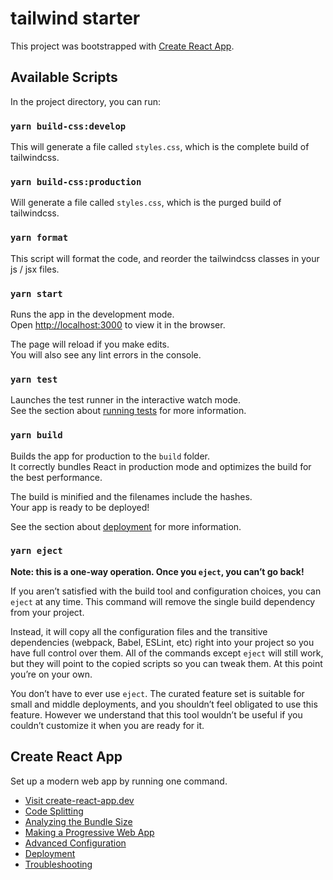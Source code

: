 # tailwind starter

This project was bootstrapped with [Create React App](https://github.com/facebook/create-react-app).

## Available Scripts

In the project directory, you can run:

### `yarn build-css:develop`

This will generate a file called `styles.css`, which is the complete build of tailwindcss.

### `yarn build-css:production`

Will generate a file called `styles.css`, which is the purged build of tailwindcss.

### `yarn format`

This script will format the code, and reorder the tailwindcss classes in your js / jsx files.

### `yarn start`

Runs the app in the development mode.<br />
Open [http://localhost:3000](http://localhost:3000) to view it in the browser.

The page will reload if you make edits.<br />
You will also see any lint errors in the console.

### `yarn test`

Launches the test runner in the interactive watch mode.<br />
See the section about [running tests](https://facebook.github.io/create-react-app/docs/running-tests) for more information.

### `yarn build`

Builds the app for production to the `build` folder.<br />
It correctly bundles React in production mode and optimizes the build for the best performance.

The build is minified and the filenames include the hashes.<br />
Your app is ready to be deployed!

See the section about [deployment](https://facebook.github.io/create-react-app/docs/deployment) for more information.

### `yarn eject`

**Note: this is a one-way operation. Once you `eject`, you can’t go back!**

If you aren’t satisfied with the build tool and configuration choices, you can `eject` at any time. This command will remove the single build dependency from your project.

Instead, it will copy all the configuration files and the transitive dependencies (webpack, Babel, ESLint, etc) right into your project so you have full control over them. All of the commands except `eject` will still work, but they will point to the copied scripts so you can tweak them. At this point you’re on your own.

You don’t have to ever use `eject`. The curated feature set is suitable for small and middle deployments, and you shouldn’t feel obligated to use this feature. However we understand that this tool wouldn’t be useful if you couldn’t customize it when you are ready for it.

## Create React App 

Set up a modern web app by running one command.  

* [Visit create-react-app.dev](https://create-react-app.dev) 
* [Code Splitting](https://create-react-app.dev/docs/analyzing-the-bundle-size/)
* [Analyzing the Bundle Size](https://create-react-app.dev/docs/analyzing-the-bundle-size/)
* [Making a Progressive Web App](https://create-react-app.dev/docs/making-a-progressive-web-app/)
* [Advanced Configuration](https://create-react-app.dev/docs/advanced-configuration/)
* [Deployment](https://create-react-app.dev/docs/deployment/)
* [Troubleshooting](https://create-react-app.dev/docs/troubleshooting)